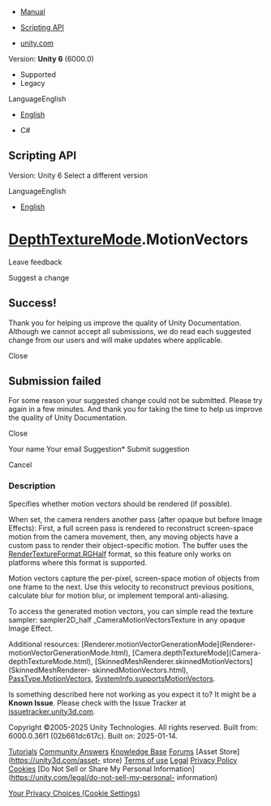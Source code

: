 [ ]()

  * [Manual](../Manual/index.html)
  * [Scripting API](../ScriptReference/index.html)

  * [unity.com](https://unity.com/)

Version: **Unity 6** (6000.0)

  * Supported
  * Legacy

LanguageEnglish

  * [English]()

  * C#

[ ](https://docs.unity3d.com)

## Scripting API

Version: Unity 6 Select a different version

LanguageEnglish

  * [English]()

#  [DepthTextureMode](DepthTextureMode.html).MotionVectors

Leave feedback

Suggest a change

## Success!

Thank you for helping us improve the quality of Unity Documentation. Although
we cannot accept all submissions, we do read each suggested change from our
users and will make updates where applicable.

Close

## Submission failed

For some reason your suggested change could not be submitted. Please <a>try
again</a> in a few minutes. And thank you for taking the time to help us
improve the quality of Unity Documentation.

Close

Your name Your email Suggestion* Submit suggestion

Cancel

[ ]()

### Description

Specifies whether motion vectors should be rendered (if possible).

When set, the camera renders another pass (after opaque but before Image
Effects): First, a full screen pass is rendered to reconstruct screen-space
motion from the camera movement, then, any moving objects have a custom pass
to render their object-specific motion. The buffer uses the
[RenderTextureFormat.RGHalf](RenderTextureFormat.RGHalf.html) format, so this
feature only works on platforms where this format is supported.  
  
Motion vectors capture the per-pixel, screen-space motion of objects from one
frame to the next. Use this velocity to reconstruct previous positions,
calculate blur for motion blur, or implement temporal anti-aliasing.  
  
To access the generated motion vectors, you can simple read the texture
sampler: sampler2D_half _CameraMotionVectorsTexture in any opaque Image
Effect.  
  
Additional resources: [Renderer.motionVectorGenerationMode](Renderer-
motionVectorGenerationMode.html), [Camera.depthTextureMode](Camera-
depthTextureMode.html),
[SkinnedMeshRenderer.skinnedMotionVectors](SkinnedMeshRenderer-
skinnedMotionVectors.html),
[PassType.MotionVectors](Rendering.PassType.MotionVectors.html),
[SystemInfo.supportsMotionVectors](SystemInfo-supportsMotionVectors.html).

Is something described here not working as you expect it to? It might be a
**Known Issue**. Please check with the Issue Tracker at
[issuetracker.unity3d.com](https://issuetracker.unity3d.com).

Copyright ©2005-2025 Unity Technologies. All rights reserved. Built from:
6000.0.36f1 (02b661dc617c). Built on: 2025-01-14.

[Tutorials](https://unity3d.com/learn) [Community
Answers](https://answers.unity3d.com) [Knowledge
Base](https://support.unity3d.com/hc/en-us)
[Forums](https://forum.unity3d.com) [Asset Store](https://unity3d.com/asset-
store) [Terms of use](https://docs.unity3d.com/Manual/TermsOfUse.html)
[Legal](https://unity.com/legal) [Privacy
Policy](https://unity.com/legal/privacy-policy)
[Cookies](https://unity.com/legal/cookie-policy) [Do Not Sell or Share My
Personal Information](https://unity.com/legal/do-not-sell-my-personal-
information)

[Your Privacy Choices (Cookie Settings)](javascript:void\(0\);)

